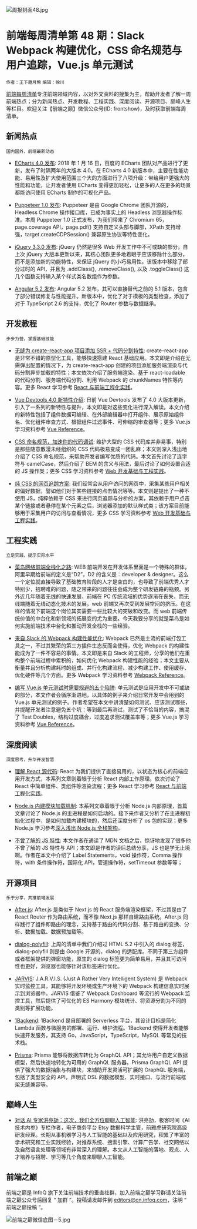 ![周报封面48.jpg](http://upload-images.jianshu.io/upload_images/1647496-791110b4c5c94053.jpg?imageMogr2/auto-orient/strip%7CimageView2/2/w/1240)

# 前端每周清单第 48 期：Slack Webpack 构建优化，CSS 命名规范与用户追踪，Vue.js 单元测试

`作者：王下邀月熊` `编辑：徐川`

[前端每周清单](http://www.infoq.com/cn/FE-Weekly)专注前端领域内容，以对外文资料的搜集为主，帮助开发者了解一周前端热点；分为新闻热点、开发教程、工程实践、深度阅读、开源项目、巅峰人生等栏目。欢迎关注【前端之巅】微信公众号(ID: frontshow)，及时获取前端每周清单。

## 新闻热点

`国内国外，前端最新动态`

- [ECharts 4.0 发布](https://parg.co/Uk5): 2018 年 1 月 16 日，百度的 ECharts 团队对产品进行了更新，发布了时隔两年的大版本 4.0。在 ECharts 4.0 新版本中，主要在性能功能、易用性及扩大使用范围三个大的方面进行了八项升级：带给用户更强大的性能和功能，让开发者使用 ECharts 变得更加轻松，让更多的人在更多的场景都能访问使用 ECharts 制作的可视化产品。

- [Puppeteer 1.0 发布](https://parg.co/U8n): Puppeteer 是由 Google Chrome 团队开源的，Headless Chrome 操作接口库，已成为事实上的 Headless 浏览器操作标准。本周 Puppeteer 1.0 正式发布，为我们带来了 Chromium 65，page.coverage API，page.pdf() 支持自定义头部与脚部，XPath 支持增强，target.createCDPSession() 兼容原生协议等特性变化。

- [jQuery 3.3.0 发布](https://parg.co/UkP): jQuery 仍然是很多 Web 开发工作中不可或缺的部分，自上次 jQuery 大版本更新以来，其核心团队更多地着眼于应该移除什么部分，而不是添加新的功能特性，来保证 jQuery 的小巧易用性。该版本中移除了部分过时的 API，并且为 .addClass(), .removeClass(), 以及 .toggleClass() 这几个函数支持输入某个样式类名数组作为参数。

- [Angular 5.2 发布](https://parg.co/UkF): Angular 5.2 发布，其可以直接替代之前的 5.1 版本，包含了部分错误修复与性能提升。新版本中，优化了对于模板的类型检查，添加了对于 TypeScript 2.6 的支持，优化了 Router 参数与数据继承。

## 开发教程

`步步为营，掌握基础技能`

- [无缝为 create-react-app 项目添加 SSR + 代码分割特性](https://parg.co/Ukg): create-react-app 是非常不错的原型化工具，能够快速搭建 React 基础应用。本文即是介绍在无需弹出配置的情况下，为 create-react-app 创建的项目添加服务端渲染与代码分割异步加载的特性；本文依次介绍了服务端渲染、基于 react-loadable 的代码分割、服务端代码分割、利用 Webpack 的 chunkNames 特性等内容。更多 React 学习参考 [React 与前端工程化实践](https://github.com/wx-chevalier/Web-Notes)。

- [Vue Devtools 4.0 新特性介绍](https://parg.co/U8O): 日前 Vue Devtools 发布了 4.0 大版本更新，引入了一系列的新特性与提升，本文即是对这些变化进行深入解读。本文介绍的新特性包括了组件数据可编辑、在外部编辑器中打开组件、展示原始组件名、优化组件审查方式、根据组件过滤事件、可伸缩的审查器等；更多 Vue.js 学习资料参考 [Vue Reference](https://parg.co/UHc)。

- [CSS 命名规范，加速你的代码调试](https://parg.co/UkE): 维护大型的 CSS 代码库并非易事，特别是那些随意散漫未经组织的 CSS 代码极易变成一团乱麻；本文则深入浅出地介绍了 CSS 命名规范，来帮助开发者编写优质的代码。本文首先讨论了连字符与 camelCase，然后介绍了 BEM 的含义与用法，最后讨论了如何设置合适的 JS 操作类；更多 CSS 学习资料参考 [Web 开发基础与工程实践](https://parg.co/bMe)。

- [纯 CSS 的网页追踪方案](https://github.com/jbtronics/CrookedStyleSheets): 我们经常会从用户访问的网页中，采集某些用户相关的偏好数据，譬如他们对于某些链接的点击情况等等。本文则是提出了一种不使用 JS，纯粹依赖于 CSS 来进行网页追踪与分析的方案，其依赖于用户点击某个链接或者悬停在某个元素之后，浏览器添加的默认样式类；该方案目前能够用于采集用户的访问与查看情况，更多 CSS 学习资料参考 [Web 开发基础与工程实践](https://parg.co/bMe)。

## 工程实践

`立足实践，提示实际水平`

- [菜鸟网络前端全栈化之路](https://parg.co/Uk9): WEB 前端开发在开发体系里面是一个特殊的群体，阿里早期给前端的定义是“D2”，D2 的含义是：developer & designer。这么一个定位就直接导致了基础教育阶段的人才是空白的，也导致了前端优秀人才特别少，招聘难的问题，随之带来的问题往往会成为整个研发链路的瓶颈。另外近几年随着无线的快速发展，前端在 PC 传统流域的优势逐渐在丧失，而无线端随着无线动态化技术的发展，web 前端又再次受到发展空间的挤压。在这样的情况下前端这个岗位其实需要一些比较大的突破和改变。而 web 前端传统价值的中台化和新领域的拓展变的尤为重要。今天我要分享的就是菜鸟是如何实施前端技术中台化和推动开发全栈的一些经验。

- [来自 Slack 的 Webpack 构建性能优化](https://parg.co/UkI): Webpack 已然是主流的前端打包工具之一，不过其繁荣的第三方插件生态反而会使得，优化 Webpack 的构建性能成为了一件不容易的事情。本文即是来自 Slack 的工程师，分享的他们在重构整个前端过程中累积的，如何优化 Webpack 构建性能的经验；本文主要从衡量并且分析构建耗时的组成、并行化构建流程、减少构建工作、使用缓存、优化硬件等几个方面。更多 Webpack 学习资料参考 [Webpack Reference](https://parg.co/UkT)。

- [编写 Vue.js 单元测试时需要规避的五个陷阱](https://parg.co/UkZ): 单元测试是应用开发中不可或缺的部分，本文作者会循序渐进地，以具体的例子来介绍日常开发中会用到的 Vue.js 单元测试的例子。作者希望在本文中讲清楚如何测试、应该测试哪些，并提醒开发者注意避免五个坑：等到最后再测试，测试了不恰当的内容，搞混了 Test Doubles，结构过度耦合，过度追求测试覆盖率等；更多 Vue.js 学习资料参考 [Vue Reference](https://parg.co/UHc)。

## 深度阅读

`深度思考，升华开发智慧`

- [理解 React 源代码](https://parg.co/UVD): React 为我们提供了直接易用的，以状态为核心的前端应用开发方式，本系列文章则着眼于分析 React 内部工作原理。依次讨论了 React 中简单组件、类组件等渲染流程；更多 React 学习参考 [React 与前端工程化实践](https://github.com/wx-chevalier/Web-Notes)。

- [Node.js 内建模块加载机制](https://parg.co/Ukj): 本系列文章着眼于分析 Node.js 内部原理，首篇文章讨论了 Node.js 的主进程是如何启动的。接下来作者又分析了在主进程初始化过程中，是如何加载内建模块的，然后还深度分析了 os 包的实现；更多 Node.js 学习参考[深入浅出 Node.js 全栈架构](https://parg.co/b2s)。

- [不曾了解的 JS 特性](https://parg.co/UkL): 本文作者在通读了 MDN 文档之后，惊讶地发现了很多他不曾了解的 JS 特性与 API；本文即是作者的读后总结分享，JS 也是学无止境啊。作者在本文中介绍了 Label Statements，void 操作符，Comma 操作符，with 条件操作符，国际化 API，管道操作符，setTimeout 参数等等；

## 开源项目

`乐于分享，共推前端发展`

- [After.js](https://github.com/jaredpalmer/after.js): After.js 是类似于 Next.js 的 React 服务端渲染框架，不过其是由了 React Router 作为路由系统，而不像 Next.js 那样自建路由系统。After.js 同样践行了组件即路由的理念，支持基于路由的代码分割、基于路由的变换、分析、数据加载、数据预加载等。

- [dialog-polyfill](https://github.com/GoogleChrome/dialog-polyfill): 上周的清单中我们介绍过 HTML 5.2 中引入的 dialog 标签，dialog-polyfill 则是由 Google 开源的，dialog 的适配库。不同于第三方组件或者框架提供的弹窗功能，原生的 dialog 标签更为简单易用，并且其可访问性也更好，浏览器也能够针对该标签进行优化。

- [JARVIS](https://github.com/zouhir/jarvis): J.A.R.V.I.S. (Just A Rather Very Intelligent System) 是 Webpack 实时监控工具，其能够将开发环境或生产环境下的 Webpack 构建信息实时展示到浏览器中。JARVIS 借鉴了 Webpack Dashboard 等流行的 Webpack 监控工具，然后提供了可优化的 ES Harmony 模块统计、将资源分割为不同的类别等扩展功能。

- [1Backend](https://github.com/1backend/1backend): 1Backend 是自部署的 Serverless 平台，其设计目标是简化 Lambda 函数与微服务的部署、运行、维护流程。1Backend 使得开发者能够快速开发服务，其支持 Go，JavaScript，TypeScript，MySQL 等常见的技术栈。

- [Prisma](https://github.com/graphcool/prisma): Prisma 能够将数据库转化为 GraphQL API；其允许用户自定义数据模型，然后快速地转化为可用的 GraphQL 服务器。Prisma GraphQL API 提供了强大的数据抽象与构建块，来辅助开发灵活可扩展的 GraphQL 服务端，包括了类型安全的 API，声明式 DSL 的数据模型、实时接口、与流行前端框架无缝兼容等。

## 巅峰人生

- [对话 AI 专家洪亮劼：这次，我们全方位聊聊人工智能](https://parg.co/Uky): 洪亮劼，极客时间《AI 技术内参》专栏作者，电子商务平台 Etsy 数据科学主管，前雅虎研究院高级研发经理。长期从事机器学习与人工智能的基础以及应用研究，积累了丰富的学术研究和工业实践经验，对推荐系统、搜索引擎、计算广告学、社交网络以及自然语言处理等领域有非常深入的理解。本文从人工智能的落地、观点、人才培养与招聘、学习等几个角度来聊聊人工智能。

## 前端之巅

前端之巅是 InfoQ 旗下关注前端技术的垂直社群，加入前端之巅学习群请关注前端之巅公众号后回复 “ 加群 ”。投稿请发邮件到 editors@cn.infoq.com，注明 “ 前端之巅投稿 ”。

![前端之巅微信底图－5.jpg](http://upload-images.jianshu.io/upload_images/1647496-01712a993d2b23de.jpg?imageMogr2/auto-orient/strip%7CimageView2/2/w/1240)
